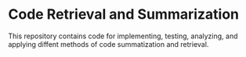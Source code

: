 # Code Retrieval and Summarization
This repository contains code for implementing, testing, analyzing, and applying diffent methods of code summatization and retrieval.

